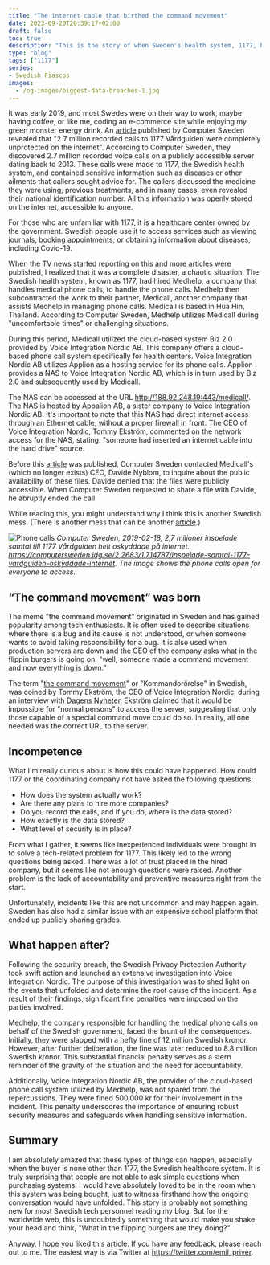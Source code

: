 ```yaml
---
title: "The internet cable that birthed the command movement"
date: 2023-09-20T20:39:17+02:00
draft: false
toc: true
description: "This is the story of when Sweden's health system, 1177, had a security breach where private phone calls of Swedish individuals were exposed on the World Wide Web."
type: "blog"
tags: ["1177"]
series:
- Swedish Fiascos
images:
  - /og-images/biggest-data-breaches-1.jpg
---
```

It was early 2019, and most Swedes were on their way to work, maybe having coffee, or like me, coding an e-commerce site while enjoying my green monster energy drink. An [article](https://computersweden.idg.se/2.2683/1.714787/inspelade-samtal-1177-vardguiden-oskyddade-internet) published by Computer Sweden revealed that "2.7 million recorded calls to 1177 Vårdguiden were completely unprotected on the internet". According to Computer Sweden, they discovered 2.7 million recorded voice calls on a publicly accessible server dating back to 2013. These calls were made to 1177, the Swedish health system, and contained sensitive information such as diseases or other ailments that callers sought advice for. The callers discussed the medicine they were using, previous treatments, and in many cases, even revealed their national identification number. All this information was openly stored on the internet, accessible to anyone.

For those who are unfamiliar with 1177, it is a healthcare center owned by the government. Swedish people use it to access services such as viewing journals, booking appointments, or obtaining information about diseases, including Covid-19.

When the TV news started reporting on this and more articles were published, I realized that it was a complete disaster, a chaotic situation. The Swedish health system, known as 1177, had hired Medhelp, a company that handles medical phone calls, to handle the phone calls. Medhelp then subcontracted the work to their partner, Medicall, another company that assists Medhelp in managing phone calls. Medicall is based in Hua Hin, Thailand. According to Computer Sweden, Medhelp utilizes Medicall during "uncomfortable times" or challenging situations.

During this period, Medicall utilized the cloud-based system Biz 2.0 provided by Voice Integration Nordic AB. This company offers a cloud-based phone call system specifically for health centers. Voice Integration Nordic AB utilizes Applion as a hosting service for its phone calls. Applion provides a NAS to Voice Integration Nordic AB, which is in turn used by Biz 2.0 and subsequently used by Medicall.

The NAS can be accessed at the URL http://188.92.248.19:443/medicall/. The NAS is hosted by Appalion AB, a sister company to Voice Integration Nordic AB. It's important to note that this NAS had direct internet access through an Ethernet cable, without a proper firewall in front. The CEO of Voice Integration Nordic, Tommy Ekström, commented on the network access for the NAS, stating: "someone had inserted an internet cable into the hard drive" source.

Before this [article](https://computersweden.idg.se/2.2683/1.714787/inspelade-samtal-1177-vardguiden-oskyddade-internet) was published, Computer Sweden contacted Medicall's (which no longer exists) CEO, Davide Nyblom, to inquire about the public availability of these files. Davide denied that the files were publicly accessible. When Computer Sweden requested to share a file with Davide, he abruptly ended the call.

While reading this, you might understand why I think this is another Swedish mess. (There is another mess that can be another [article](https://www.svt.se/nyheter/lokalt/stockholm/han-trottnade-pa-skolplattformen-byggde-en-egen-app).)

![Phone calls](/images/1177/phone-call-list.jpg)
*Computer Sweden, 2019-02-18, 2,7 miljoner inspelade samtal till 1177 Vårdguiden helt oskyddade på internet. https://computersweden.idg.se/2.2683/1.714787/inspelade-samtal-1177-vardguiden-oskyddade-internet. The image shows the phone calls open for everyone to access.*

## “The command movement” was born

The meme "the command movement" originated in Sweden and has gained popularity among tech enthusiasts. It is often used to describe situations where there is a bug and its cause is not understood, or when someone wants to avoid taking responsibility for a bug. It is also used when production servers are down and the CEO of the company asks what in the flippin burgers is going on.  "well, someone made a command movement and now everything is down.”

The term "[the command movement](https://it-ord.idg.se/ord/kommandororelse/)" or "Kommandorörelse" in Swedish, was coined by Tommy Ekström, the CEO of Voice Integration Nordic, during an interview with [Dagens Nyheter](https://www.dn.se/ekonomi/ansvarig-for-vardguiden-haveriet-manskliga-faktorn/). Ekström claimed that it would be impossible for "normal persons" to access the server, suggesting that only those capable of a special command move could do so. In reality, all one needed was the correct URL to the server.


## Incompetence

What I'm really curious about is how this could have happened. How could 1177 or the coordinating company not have asked the following questions:

- How does the system actually work?
- Are there any plans to hire more companies?
- Do you record the calls, and if you do, where is the data stored?
- How exactly is the data stored?
- What level of security is in place?

From what I gather, it seems like inexperienced individuals were brought in to solve a tech-related problem for 1177. This likely led to the wrong questions being asked. There was a lot of trust placed in the hired company, but it seems like not enough questions were raised. Another problem is the lack of accountability and preventive measures right from the start.

Unfortunately, incidents like this are not uncommon and may happen again. Sweden has also had a similar issue with an expensive school platform that ended up publicly sharing grades.

## What happen after?

Following the security breach, the Swedish Privacy Protection Authority took swift action and launched an extensive investigation into Voice Integration Nordic. The purpose of this investigation was to shed light on the events that unfolded and determine the root cause of the incident. As a result of their findings, significant fine penalties were imposed on the parties involved.

Medhelp, the company responsible for handling the medical phone calls on behalf of the Swedish government, faced the brunt of the consequences. Initially, they were slapped with a hefty fine of 12 million Swedish kronor. However, after further deliberation, the fine was later reduced to 8.8 million Swedish kronor. This substantial financial penalty serves as a stern reminder of the gravity of the situation and the need for accountability.

Additionally, Voice Integration Nordic AB, the provider of the cloud-based phone call system utilized by Medhelp, was not spared from the repercussions. They were fined 500,000 kr for their involvement in the incident. This penalty underscores the importance of ensuring robust security measures and safeguards when handling sensitive information.

## Summary

I am absolutely amazed that these types of things can happen, especially when the buyer is none other than 1177, the Swedish healthcare system. It is truly surprising that people are not able to ask simple questions when purchasing systems. I would have absolutely loved to be in the room when this system was being bought, just to witness firsthand how the ongoing conversation would have unfolded. This story is probably not something new for most Swedish tech personnel reading my blog. But for the worldwide web, this is undoubtedly something that would make you shake your head and think, "What in the flipping burgers are they doing?"

Anyway, I hope you liked this article. If you have any feedback, please reach out to me. The easiest way is via Twitter at https://twitter.com/emil_priver.
